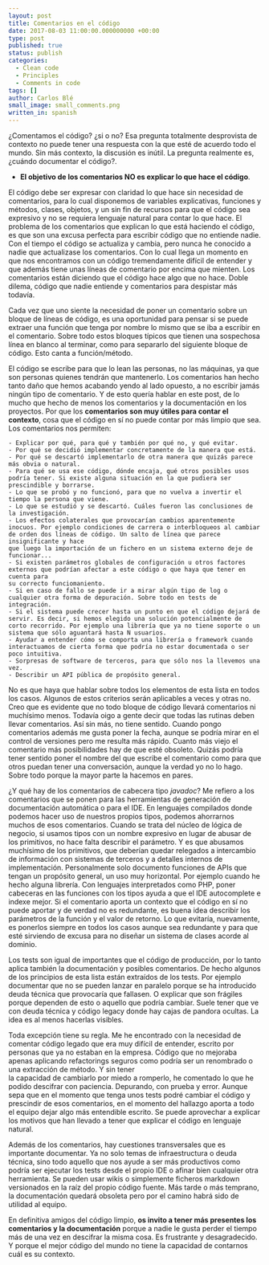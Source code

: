 ```yaml
---
layout: post
title: Comentarios en el código
date: 2017-08-03 11:00:00.000000000 +00:00
type: post
published: true
status: publish
categories:
  - Clean code
  - Principles
  - Comments in code
tags: []
author: Carlos Blé
small_image: small_comments.png
written_in: spanish
---
```


¿Comentamos el código? ¿si o no? Esa pregunta totalmente desprovista de
contexto no puede tener una respuesta con la que esté de acuerdo todo 
el mundo. Sin más contexto, la discusión es inútil. La pregunta realmente
es, ¿cuándo documentar el código?. 
 
 * **El objetivo de los comentarios NO es explicar lo que hace el código**.
 
El código debe ser expresar con claridad lo que hace sin necesidad de 
 comentarios, para lo cual disponemos de variables explicativas, funciones
 y métodos, clases, objetos, y un sin fin de recursos para que el código
 sea expresivo y no se requiera lenguaje natural para contar lo que hace. 
 El problema de los comentarios que explican lo que está haciendo 
 el código, es que son una excusa perfecta para escribir
 código que no entiende nadie. Con el tiempo el código se actualiza y 
 cambia, pero nunca he conocido a nadie que actualizase los comentarios.
 Con lo cual llega un momento en que nos encontramos con un código
 tremendamente difícil de entender y que además tiene unas líneas de 
 comentario por encima que mienten. Los comentarios están diciendo que 
 el código hace algo que no hace. Doble dilema, código que nadie entiende
 y comentarios para despistar más todavía.
 
 Cada vez que uno siente la necesidad de poner un comentario sobre un
 bloque de líneas de código, es una oportunidad para pensar si se puede
 extraer una función que tenga por nombre lo mismo que se iba a escribir
 en el comentario. Sobre todo estos bloques típicos que tienen una sospechosa línea en blanco al terminar, como para separarlo del siguiente bloque de código. Esto canta a función/método. 
 
 El código se escribe para que lo lean las personas, no las máquinas, ya
 que son personas quienes tendrán que mantenerlo. Los comentarios han 
 hecho tanto daño que hemos acabando yendo al lado opuesto, a no escribir
 jamás ningún tipo de comentario. Y de esto quería hablar en este post, 
 de lo mucho que hecho de menos los comentarios y la documentación en 
 los proyectos. Por que los **comentarios son muy útiles para contar
 el contexto**, cosa que el código en sí no puede contar por más limpio que sea.
 Los comentarios nos permiten:

    - Explicar por qué, para qué y también por qué no, y qué evitar. 
    - Por qué se decidió implementar concretamente de la manera que está.
    - Por qué se descartó implementarlo de otra manera que quizás parece más obvia o natural.
    - Para qué se usa ese código, dónde encaja, qué otros posibles usos podría tener. Si existe alguna situación en la que pudiera ser prescindible y borrarse.
    - Lo que se probó y no funcionó, para que no vuelva a invertir el tiempo la persona que viene.
    - Lo que se estudió y se descartó. Cuáles fueron las conclusiones de la investigación.
    - Los efectos colaterales que provocarían cambios aparentemente inocuos. Por ejemplo condiciones de carrera o interbloqueos al cambiar de orden dos líneas de código. Un salto de línea que parece insignificante y hace
    que luego la importación de un fichero en un sistema externo deje de funcionar...
    - Si existen parámetros globales de configuración u otros factores externos que podrían afectar a este código o que haya que tener en cuenta para
    su correcto funciomaniento. 
    - Si en caso de fallo se puede ir a mirar algún tipo de log o cualquier otra forma de depuración. Sobre todo en tests de integración.
    - Si el sistema puede crecer hasta un punto en que el código dejará de servir. Es decir, si hemos elegido una solución potencialmente de corto recorrido. Por ejemplo una librería que ya no tiene soporte o un sistema que sólo aguantará hasta N usuarios. 
    - Ayudar a entender cómo se comporta una librería o framework cuando interactuamos de cierta forma que podría no estar documentada o ser poco intuitiva.
    - Sorpresas de software de terceros, para que sólo nos la llevemos una vez.
    - Describir un API pública de propósito general.
    
No es que haya que hablar sobre todos los elementos de esta lista en todos los casos. Algunos de estos criterios serán aplicables a veces y otras no. Creo que es evidente
que no todo bloque de código llevará comentarios ni muchísimo menos. Todavía oigo a gente decir que todas las rutinas deben llevar comentarios. Así sin más, no tiene sentido. Cuando pongo comentarios además me gusta poner la fecha, aunque se podría 
mirar en el control de versiones pero me resulta más rápido. Cuanto más viejo el 
comentario más posibilidades hay de que esté obsoleto. Quizás podría tener sentido
poner el nombre del que escribe el comentario como para que otros puedan tener una 
conversación, aunque la verdad yo no lo hago. Sobre todo porque la mayor parte la
hacemos en pares.

¿Y qué hay de los comentarios de cabecera tipo _javadoc_? Me refiero a los comentarios 
que se ponen para las herramientas de generación de documentación automática o para el IDE. En 
lenguajes compilados donde podemos hacer uso de nuestros propios tipos, podemos ahorrarnos muchos de esos comentarios. Cuando se trata del núcleo de
lógica de negocio, si usamos tipos con un nombre expresivo en lugar de abusar de los
primitivos, no hace falta describir el parámetro. Y es que abusamos muchísimo de los primitivos, que deberían quedar relegados a intercambio de información con sistemas
de terceros y a detalles internos de implementación.
Personalmente solo documento funciones
de APIs que tengan un propósito general, un uso muy horizontal. Por ejemplo cuando he 
hecho alguna librería. 
Con lenguajes interpretados como PHP, poner cabeceras en las 
funciones con los tipos ayuda a que el IDE autocomplete e indexe mejor. 
Si el comentario aporta un contexto que el código en sí no puede aportar y de verdad
no es redundante, es buena idea describir los parámetros de la función y el valor 
de retorno. Lo que evitaría, nuevamente, es ponerlos siempre en todos los casos aunque
sea redundante y para que esté sirviendo de excusa para no diseñar un sistema de clases
acorde al dominio.          

Los tests son igual de importantes que el código de producción, por lo tanto aplica también
la documentación y posibles comentarios. De hecho algunos de los principios de esta lista
están extraídos de los tests. Por ejemplo documentar que no se pueden lanzar en paralelo porque
se ha introducido deuda técnica que provocaría que fallasen. O explicar que son frágiles porque
dependen de esto o aquello que podría cambiar. Suele tener que ve con deuda técnica y código
legacy donde hay cajas de pandora ocultas. La idea es al menos hacerlas visibles. 
     
Toda excepción tiene su regla. Me he encontrado con la necesidad de comentar código 
legado que era muy difícil de entender, escrito por personas que ya no estaban 
en la empresa. Código que no mejoraba apenas aplicando refactorings 
seguros como podría ser un renombrado o una extracción de método. Y sin tener  
la capacidad de cambiarlo por miedo a romperlo, he comentado lo que he podido 
descifrar con paciencia. Depurando, con prueba y error. Aunque sepa que en el 
momento que tenga unos tests podré cambiar el código y prescindir de esos 
comentarios, en el momento del hallazgo aporta a todo el equipo dejar algo 
más entendible escrito. Se puede aprovechar a explicar los motivos que han llevado
a tener que explicar el código en lenguaje natural. 

Además de los comentarios, hay cuestiones transversales que es importante documentar. 
Ya no solo temas de infraestructura o deuda técnica, sino todo aquello que nos ayude
a ser más productivos como podría ser ejecutar los tests desde el propio IDE o afinar
bien cualquier otra herramienta. Se pueden usar wikis o simplemente ficheros markdown
versionados en la raíz del propio código fuente. Más tarde o más temprano, la 
documentación quedará obsoleta pero por el camino habrá sido de utilidad al equipo.  
 
En definitiva amigos del código limpio, **os invito a tener más presentes los comentarios
y la documentación** porque a nadie le gusta perder el tiempo más de una vez en descifrar
la misma cosa. Es frustrante y desagradecido. Y porque el mejor código del mundo no tiene 
la capacidad de contarnos cuál es su contexto.  


 